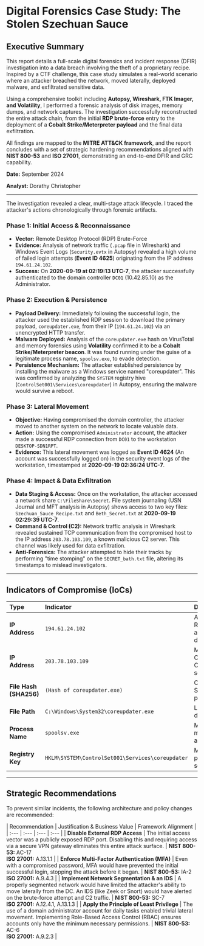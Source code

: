 # Digital Forensics Case Study: The Stolen Szechuan Sauce

## Executive Summary
This report details a full-scale digital forensics and incident response (DFIR) investigation into a data breach involving the theft of a proprietary recipe. Inspired by a CTF challenge, this case study simulates a real-world scenario where an attacker breached the network, moved laterally, deployed malware, and exfiltrated sensitive data.

Using a comprehensive toolkit including **Autopsy, Wireshark, FTK Imager, and Volatility**, I performed a forensic analysis of disk images, memory dumps, and network captures. The investigation successfully reconstructed the entire attack chain, from the initial **RDP brute-force** entry to the deployment of a **Cobalt Strike/Meterpreter payload** and the final data exfiltration.

All findings are mapped to the **MITRE ATT&CK framework**, and the report concludes with a set of strategic hardening recommendations aligned with **NIST 800-53** and **ISO 27001**, demonstrating an end-to-end DFIR and GRC capability.

**Date:** September 2024

**Analyst:** Dorathy Christopher

---

The investigation revealed a clear, multi-stage attack lifecycle. I traced the attacker's actions chronologically through forensic artifacts.

### Phase 1: Initial Access & Reconnaissance
*   **Vector:** Remote Desktop Protocol (RDP) Brute-Force
*   **Evidence:** Analysis of network traffic (`.pcap` file in Wireshark) and Windows Event Logs (`Security.evtx` in Autopsy) revealed a high volume of failed login attempts (**Event ID 4625**) originating from the IP address `194.61.24.102`.
*   **Success:** On **2020-09-19 at 02:19:13 UTC-7**, the attacker successfully authenticated to the domain controller `DC01` (10.42.85.10) as the Administrator.

### Phase 2: Execution & Persistence
*   **Payload Delivery:** Immediately following the successful login, the attacker used the established RDP session to download the primary payload, `coreupdater.exe`, from their IP (`194.61.24.102`) via an unencrypted HTTP transfer.
*   **Malware Deployed:** Analysis of the `coreupdater.exe` hash on VirusTotal and memory forensics using **Volatility** confirmed it to be a **Cobalt Strike/Meterpreter beacon**. It was found running under the guise of a legitimate process name, `spoolsv.exe`, to evade detection.
*   **Persistence Mechanism:** The attacker established persistence by installing the malware as a Windows service named "coreupdater". This was confirmed by analyzing the `SYSTEM` registry hive (`ControlSet001\Services\coreupdater`) in Autopsy, ensuring the malware would survive a reboot.

### Phase 3: Lateral Movement
*   **Objective:** Having compromised the domain controller, the attacker moved to another system on the network to locate valuable data.
*   **Action:** Using the compromised `Administrator` account, the attacker made a successful RDP connection from `DC01` to the workstation `DESKTOP-SDN1RPT`.
*   **Evidence:** This lateral movement was logged as **Event ID 4624** (An account was successfully logged on) in the security event logs of the workstation, timestamped at **2020-09-19 02:36:24 UTC-7**.

### Phase 4: Impact & Data Exfiltration
*   **Data Staging & Access:** Once on the workstation, the attacker accessed a network share `C:\FileShare\Secret`. File system journaling (USN Journal and MFT analysis in Autopsy) shows access to two key files: `Szechuan_Sauce_Recipe.txt` and `Beth_Secret.txt` at **2020-09-19 02:29:39 UTC-7**.
*   **Command & Control (C2):** Network traffic analysis in Wireshark revealed sustained TCP communication from the compromised host to the IP address `203.78.103.109`, a known malicious C2 server. This channel was likely used for data exfiltration.
*   **Anti-Forensics:** The attacker attempted to hide their tracks by performing "time stomping" on the `SECRET_bath.txt` file, altering its timestamps to mislead investigators.

---

## Indicators of Compromise (IoCs)

| Type | Indicator | Description |
| :--- | :--- | :--- |
| **IP Address** | `194.61.24.102` | Attacker IP for RDP brute-force and payload delivery. |
| **IP Address** | `203.78.103.109` | Malicious Command & Control (C2) server. |
| **File Hash (SHA256)** | `(Hash of coreupdater.exe)` | Cobalt Strike/Meterpreter payload. |
| **File Path** | `C:\Windows\System32\coreupdater.exe` | Location of the dropped malware. |
| **Process Name** | `spoolsv.exe` | Malicious process masquerading as a system process. |
| **Registry Key** | `HKLM\SYSTEM\ControlSet001\Services\coreupdater` | Malware persistence as a service. |

---

## Strategic Recommendations
To prevent similar incidents, the following architecture and policy changes are recommended:

| Recommendation | Justification & Business Value | Framework Alignment |
| :--- | :--- | :--- | :--- |
| **Disable External RDP Access** | The initial access vector was a publicly exposed RDP port. Disabling this and requiring access via a secure VPN gateway eliminates this entire attack surface. | **NIST 800-53:** AC-17 <br> **ISO 27001:** A.13.1.1 |
| **Enforce Multi-Factor Authentication (MFA)** | Even with a compromised password, MFA would have prevented the initial successful login, stopping the attack before it began. | **NIST 800-53:** IA-2 <br> **ISO 27001:** A.9.4.3 |
| **Implement Network Segmentation & an IDS** | A properly segmented network would have limited the attacker's ability to move laterally from the DC. An IDS (like Zeek or Snort) would have alerted on the brute-force attempt and C2 traffic. | **NIST 800-53:** SC-7 <br> **ISO 27001:** A.12.4.1, A.13.1.3 |
| **Apply the Principle of Least Privilege** | The use of a domain administrator account for daily tasks enabled trivial lateral movement. Implementing Role-Based Access Control (RBAC) ensures accounts only have the minimum necessary permissions. | **NIST 800-53:** AC-6 <br> **ISO 27001:** A.9.2.3 |
